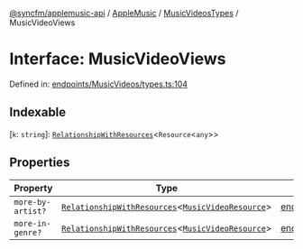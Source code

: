 [@syncfm/applemusic-api](../../../../../../globals.md) / [AppleMusic](../../../index.md) / [MusicVideosTypes](../index.md) / MusicVideoViews

# Interface: MusicVideoViews

Defined in: [endpoints/MusicVideos/types.ts:104](https://github.com/sync-fm/applemusic-api/blob/a6a8471d4d51a41f6bd8af9d95c8abf0126e10f4/src/endpoints/MusicVideos/types.ts#L104)

## Indexable

\[`k`: `string`\]: [`RelationshipWithResources`](../../AlbumsTypes/interfaces/RelationshipWithResources.md)\<`Resource`\<`any`\>\>

## Properties

| Property | Type | Defined in |
| ------ | ------ | ------ |
| <a id="more-by-artist"></a> `more-by-artist?` | [`RelationshipWithResources`](../../AlbumsTypes/interfaces/RelationshipWithResources.md)\<[`MusicVideoResource`](../type-aliases/MusicVideoResource.md)\> | [endpoints/MusicVideos/types.ts:105](https://github.com/sync-fm/applemusic-api/blob/a6a8471d4d51a41f6bd8af9d95c8abf0126e10f4/src/endpoints/MusicVideos/types.ts#L105) |
| <a id="more-in-genre"></a> `more-in-genre?` | [`RelationshipWithResources`](../../AlbumsTypes/interfaces/RelationshipWithResources.md)\<[`MusicVideoResource`](../type-aliases/MusicVideoResource.md)\> | [endpoints/MusicVideos/types.ts:108](https://github.com/sync-fm/applemusic-api/blob/a6a8471d4d51a41f6bd8af9d95c8abf0126e10f4/src/endpoints/MusicVideos/types.ts#L108) |
